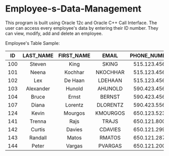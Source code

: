 # Employee-s-Data-Management
This program is built using Oracle 12c and Oracle C++ Call Interface. The user can access every employee's data by entering their ID number. They can view, modify, add and delete an employee.

Employee's Table Sample:

| ID | LAST_NAME | FIRST_NAME | EMAIL | PHONE_NUMBER | EXTENSION | REPORTSO | JOB_TITLE | CITY
| ------------- |:-------------:|:-------------:|:-------------:|:-------------:|:-------------:|:-------------:|:-------------:|:-------------:|
100 |	Steven  |  King	 |       SKING |	  515.123.4567 |	x60 |	        107   |       MK_REP  |      Roma
101 |	Neena   | Kochhar	 |   NKOCHHAR |	515.123.4568 |	x32	 |        100	 |        AC_MGR   |     Toronto
102 |	Lex     |  De Haan |	   LDEHAAN |	515.123.4569 |	x01 | 	   100 |SA_REP  |      Munich
103 |	Alexander | Hunold |    AHUNOLD |	590.423.4567 |	x21 |	102 |	AC_REP   |     Munich
104 |	Bruce	|    Ernst	 |     BERNST |	  590.423.4568 |  x43   |   103 | SA_REP | Tokyo
107 |	Diana   |   Lorentz     | DLORENTZ |	590.423.5567 |	x55 |	103 | SA_REP  |      Beijing
124 |	Kevin   |   Mourgos	 |   KMOURGOS |	650.123.5234 |	x78	 | 100 |SA_REP  |    Venice
141 | 	Trenna  |   Rajs	 |       TRAJS	 |  650.121.8009 |	x12 |	124   |   AC_REP   |     Utrecht
142 |	Curtis	|   Davies |	     CDAVIES |	650.121.2994	 |x30	 |   101  |  AC_REP |   Toronto
143 |	Randall	|   Matos	 |     RMATOS	 |  650.121.2874 |	x60	 |   101    |      AC_REP    |    Paris
144 |	Peter   |  Vargas	 |     PVARGAS	 |650.121.2004	 |x65	 |142  |    AC_REP  |      London
										
										
										
										
										
										
										
										
										
										
										
										
										
										
										
										
										
										
										
										
										
										
										
										
										
										
										
										
										
										
										
										
										
										
										
										
										
										
										
										
										
										
										
										
										
										
										
										
										
										
